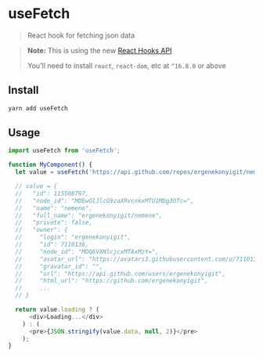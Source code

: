 # useFetch

> React hook for fetching json data

> **Note:** This is using the new [React Hooks API](https://reactjs.org/docs/hooks-intro.html)
>
> You'll need to install `react`, `react-dom`, etc at `^16.8.0` or above

## Install

```sh
yarn add useFetch
```

## Usage

```js
import useFetch from 'useFetch';

function MyComponent() {
  let value = useFetch('https://api.github.com/repos/ergenekonyigit/nemene');

  // value = {
  //   "id": 115508797,
  //   "node_id": "MDEwOlJlcG9zaXRvcnkxMTU1MDg3OTc=",
  //   "name": "nemene",
  //   "full_name": "ergenekonyigit/nemene",
  //   "private": false,
  //   "owner": {
  //     "login": "ergenekonyigit",
  //     "id": 7110136,
  //     "node_id": "MDQ6VXNlcjcxMTAxMzY=",
  //     "avatar_url": "https://avatars3.githubusercontent.com/u/7110136?v=4",
  //     "gravatar_id": "",
  //     "url": "https://api.github.com/users/ergenekonyigit",
  //     "html_url": "https://github.com/ergenekonyigit",
  //     ...
  // }

  return value.loading ? (
      <div>Loading...</div>
    ) : (
      <pre>{JSON.stringify(value.data, null, 2)}</pre>
    );
}
```
